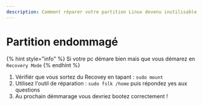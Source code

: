 ```yaml
---
description: Comment réparer votre partition Linux devenu inutilisable
---
```


# Partition endommagé

{% hint style="info" %}
Si votre pc démare bien mais que vous démarez en `Recovery Mode`
{% endhint %}

1. Vérifiér que vous sortez du Recovey en tapant : `sudo mount`
2. Utilisez l'outil de réparation : `sudo fslk /home` puis répondez yes aux questions
3. Au prochain démmarage vous devriez bootez correctement !

